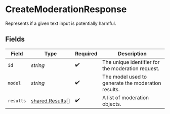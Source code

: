 # CreateModerationResponse

Represents if a given text input is potentially harmful.


## Fields

| Field                                                     | Type                                                      | Required                                                  | Description                                               |
| --------------------------------------------------------- | --------------------------------------------------------- | --------------------------------------------------------- | --------------------------------------------------------- |
| `id`                                                      | *string*                                                  | :heavy_check_mark:                                        | The unique identifier for the moderation request.         |
| `model`                                                   | *string*                                                  | :heavy_check_mark:                                        | The model used to generate the moderation results.        |
| `results`                                                 | [shared.Results](../../../sdk/models/shared/results.md)[] | :heavy_check_mark:                                        | A list of moderation objects.                             |